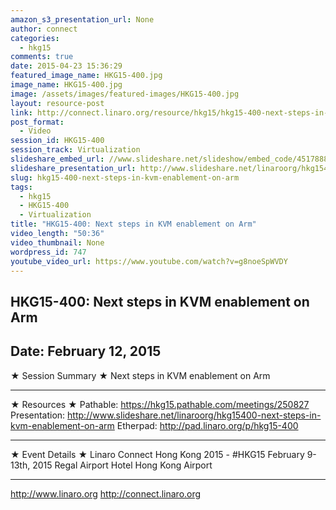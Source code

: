 ```yaml
---
amazon_s3_presentation_url: None
author: connect
categories:
  - hkg15
comments: true
date: 2015-04-23 15:36:29
featured_image_name: HKG15-400.jpg
image_name: HKG15-400.jpg
image: /assets/images/featured-images/HKG15-400.jpg
layout: resource-post
link: http://connect.linaro.org/resource/hkg15/hkg15-400-next-steps-in-kvm-enablement-on-arm/
post_format:
  - Video
session_id: HKG15-400
session_track: Virtualization
slideshare_embed_url: //www.slideshare.net/slideshow/embed_code/45178884
slideshare_presentation_url: http://www.slideshare.net/linaroorg/hkg15400-next-steps-in-kvm-enablement-on-arm
slug: hkg15-400-next-steps-in-kvm-enablement-on-arm
tags:
  - hkg15
  - HKG15-400
  - Virtualization
title: "HKG15-400: Next steps in KVM enablement on Arm"
video_length: "50:36"
video_thumbnail: None
wordpress_id: 747
youtube_video_url: https://www.youtube.com/watch?v=g8noeSpWVDY
---
```


## HKG15-400: Next steps in KVM enablement on Arm

## Date: February 12, 2015

★ Session Summary ★
Next steps in KVM enablement on Arm

---

★ Resources ★
Pathable: https://hkg15.pathable.com/meetings/250827
Presentation: http://www.slideshare.net/linaroorg/hkg15400-next-steps-in-kvm-enablement-on-arm Etherpad: http://pad.linaro.org/p/hkg15-400

---

★ Event Details ★
Linaro Connect Hong Kong 2015 - #HKG15
February 9-13th, 2015
Regal Airport Hotel Hong Kong Airport

---

http://www.linaro.org
http://connect.linaro.org

